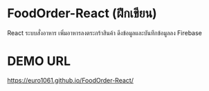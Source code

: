 # FoodOrder-React (ฝึกเขียน)
React ระบบสั่งอาหาร เพิ่มอาหารลงตระกร้าสินค้า ดึงข้อมูลและบันทึกข้อมูลลง Firebase

# DEMO URL
https://euro1061.github.io/FoodOrder-React/
